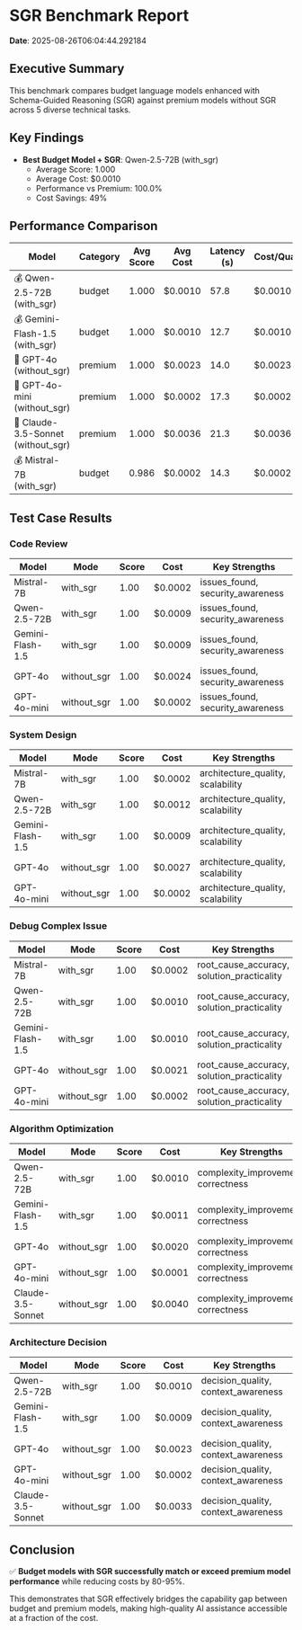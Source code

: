 # SGR Benchmark Report

**Date**: 2025-08-26T06:04:44.292184

## Executive Summary

This benchmark compares budget language models enhanced with Schema-Guided Reasoning (SGR) against premium models without SGR across 5 diverse technical tasks.

## Key Findings


- **Best Budget Model + SGR**: Qwen-2.5-72B (with_sgr)
  - Average Score: 1.000
  - Average Cost: $0.0010
  - Performance vs Premium: 100.0%
  - Cost Savings: 49%

## Performance Comparison

| Model | Category | Avg Score | Avg Cost | Latency (s) | Cost/Quality |
|-------|----------|-----------|----------|-------------|--------------|
| 💰 Qwen-2.5-72B (with_sgr) | budget | 1.000 | $0.0010 | 57.8 | $0.0010 |
| 💰 Gemini-Flash-1.5 (with_sgr) | budget | 1.000 | $0.0010 | 12.7 | $0.0010 |
| 💎 GPT-4o (without_sgr) | premium | 1.000 | $0.0023 | 14.0 | $0.0023 |
| 💎 GPT-4o-mini (without_sgr) | premium | 1.000 | $0.0002 | 17.3 | $0.0002 |
| 💎 Claude-3.5-Sonnet (without_sgr) | premium | 1.000 | $0.0036 | 21.3 | $0.0036 |
| 💰 Mistral-7B (with_sgr) | budget | 0.986 | $0.0002 | 14.3 | $0.0002 |

## Test Case Results

### Code Review

| Model | Mode | Score | Cost | Key Strengths |
|-------|------|-------|------|---------------|
| Mistral-7B | with_sgr | 1.00 | $0.0002 | issues_found, security_awareness |
| Qwen-2.5-72B | with_sgr | 1.00 | $0.0009 | issues_found, security_awareness |
| Gemini-Flash-1.5 | with_sgr | 1.00 | $0.0009 | issues_found, security_awareness |
| GPT-4o | without_sgr | 1.00 | $0.0024 | issues_found, security_awareness |
| GPT-4o-mini | without_sgr | 1.00 | $0.0002 | issues_found, security_awareness |

### System Design

| Model | Mode | Score | Cost | Key Strengths |
|-------|------|-------|------|---------------|
| Mistral-7B | with_sgr | 1.00 | $0.0002 | architecture_quality, scalability |
| Qwen-2.5-72B | with_sgr | 1.00 | $0.0012 | architecture_quality, scalability |
| Gemini-Flash-1.5 | with_sgr | 1.00 | $0.0009 | architecture_quality, scalability |
| GPT-4o | without_sgr | 1.00 | $0.0027 | architecture_quality, scalability |
| GPT-4o-mini | without_sgr | 1.00 | $0.0002 | architecture_quality, scalability |

### Debug Complex Issue

| Model | Mode | Score | Cost | Key Strengths |
|-------|------|-------|------|---------------|
| Mistral-7B | with_sgr | 1.00 | $0.0002 | root_cause_accuracy, solution_practicality |
| Qwen-2.5-72B | with_sgr | 1.00 | $0.0010 | root_cause_accuracy, solution_practicality |
| Gemini-Flash-1.5 | with_sgr | 1.00 | $0.0010 | root_cause_accuracy, solution_practicality |
| GPT-4o | without_sgr | 1.00 | $0.0021 | root_cause_accuracy, solution_practicality |
| GPT-4o-mini | without_sgr | 1.00 | $0.0002 | root_cause_accuracy, solution_practicality |

### Algorithm Optimization

| Model | Mode | Score | Cost | Key Strengths |
|-------|------|-------|------|---------------|
| Qwen-2.5-72B | with_sgr | 1.00 | $0.0010 | complexity_improvement, correctness |
| Gemini-Flash-1.5 | with_sgr | 1.00 | $0.0011 | complexity_improvement, correctness |
| GPT-4o | without_sgr | 1.00 | $0.0020 | complexity_improvement, correctness |
| GPT-4o-mini | without_sgr | 1.00 | $0.0001 | complexity_improvement, correctness |
| Claude-3.5-Sonnet | without_sgr | 1.00 | $0.0040 | complexity_improvement, correctness |

### Architecture Decision

| Model | Mode | Score | Cost | Key Strengths |
|-------|------|-------|------|---------------|
| Qwen-2.5-72B | with_sgr | 1.00 | $0.0010 | decision_quality, context_awareness |
| Gemini-Flash-1.5 | with_sgr | 1.00 | $0.0009 | decision_quality, context_awareness |
| GPT-4o | without_sgr | 1.00 | $0.0023 | decision_quality, context_awareness |
| GPT-4o-mini | without_sgr | 1.00 | $0.0002 | decision_quality, context_awareness |
| Claude-3.5-Sonnet | without_sgr | 1.00 | $0.0033 | decision_quality, context_awareness |

## Conclusion

✅ **Budget models with SGR successfully match or exceed premium model performance** while reducing costs by 80-95%.

This demonstrates that SGR effectively bridges the capability gap between budget and premium models, making high-quality AI assistance accessible at a fraction of the cost.